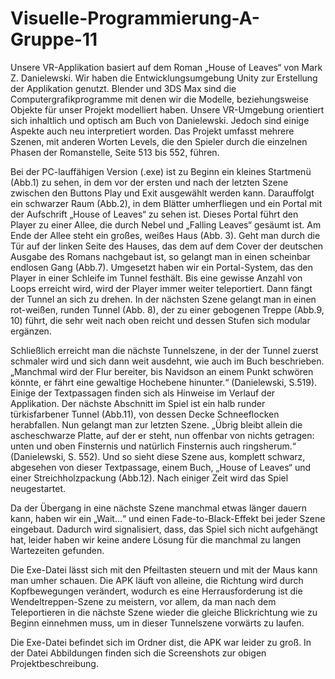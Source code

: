 # Visuelle-Programmierung-A-Gruppe-11

Unsere VR-Applikation basiert auf dem Roman „House of Leaves“ von Mark Z. Danielewski. Wir haben die Entwicklungsumgebung Unity zur Erstellung der Applikation genutzt. Blender und 3DS Max sind die Computergrafikprogramme mit denen wir die Modelle, beziehungsweise Objekte für unser Projekt modelliert haben. Unsere VR-Umgebung orientiert sich inhaltlich und optisch am Buch von Danielewski. Jedoch sind einige Aspekte auch neu interpretiert worden. Das Projekt umfasst mehrere Szenen, mit anderen Worten Levels, die den Spieler durch die einzelnen Phasen der Romanstelle, Seite 513 bis 552, führen. 

Bei der PC-lauffähigen Version (.exe) ist zu Beginn ein kleines Startmenü (Abb.1) zu sehen, in dem vor der ersten und nach der letzten Szene zwischen den Buttons Play und Exit ausgewählt werden kann. Darauffolgt ein schwarzer Raum (Abb.2), in dem Blätter umherfliegen und ein Portal mit der Aufschrift „House of Leaves“ zu sehen ist. Dieses Portal führt den Player zu einer Allee, die durch Nebel und „Falling Leaves“ gesäumt ist. Am Ende der Allee steht ein großes, weißes Haus (Abb. 3). 
Geht man durch die Tür auf der linken Seite des Hauses, das dem auf dem Cover der deutschen Ausgabe des Romans nachgebaut ist, so gelangt man in einen scheinbar endlosen Gang (Abb.7). Umgesetzt haben wir ein Portal-System, das den Player in einer Schleife im Tunnel festhält. Bis eine gewisse Anzahl von Loops erreicht wird, wird der Player immer weiter teleportiert. Dann fängt der Tunnel an sich zu drehen. In der nächsten Szene gelangt man in einen rot-weißen, runden Tunnel (Abb. 8), der zu einer gebogenen Treppe (Abb.9, 10) führt, die sehr weit nach oben reicht und dessen Stufen sich modular ergänzen.

Schließlich erreicht man die nächste Tunnelszene, in der der Tunnel zuerst schmaler wird und sich dann weit ausdehnt, wie auch im Buch beschrieben. „Manchmal wird der Flur bereiter, bis Navidson an einem Punkt schwören könnte, er fährt eine gewaltige Hochebene hinunter.“ (Danielewski, S.519). Einige der Textpassagen finden sich als Hinweise im Verlauf der Applikation. Der nächste Abschnitt im Spiel ist ein halb runder türkisfarbener Tunnel (Abb.11), von dessen Decke Schneeflocken herabfallen. Nun gelangt man zur letzten Szene. „Übrig bleibt allein die ascheschwarze Platte, auf der er steht, nun offenbar von nichts getragen: unten und oben Finsternis und natürlich Finsternis auch ringsherum.“ (Danielewski, S. 552). Und so sieht diese Szene aus, komplett schwarz, abgesehen von dieser Textpassage, einem Buch, „House of Leaves“ und einer Streichholzpackung (Abb.12). Nach einiger Zeit wird das Spiel neugestartet. 

Da der Übergang in eine nächste Szene manchmal etwas länger dauern kann, haben wir ein „Wait…“ und einen Fade-to-Black-Effekt bei jeder Szene eingebaut. Dadurch wird signalisiert, dass, das Spiel sich nicht aufgehängt hat, leider haben wir keine andere Lösung für die manchmal zu langen Wartezeiten gefunden. 

Die Exe-Datei lässt sich mit den Pfeiltasten steuern und mit der Maus kann man umher schauen. Die APK läuft von alleine, die Richtung wird durch Kopfbewegungen verändert, wodurch es eine Herrausforderung ist die Wendeltreppen-Szene zu meistern, vor allem, da man nach dem Teleportieren in die nächste Szene wieder die gleiche Blickrichtung wie zu Beginn einnehmen muss, um in dieser Tunnelszene vorwärts zu laufen.

Die Exe-Datei befindet sich im Ordner dist, die APK war leider zu groß. In der Datei Abbildungen finden sich die Screenshots zur obigen Projektbeschreibung. 
 
